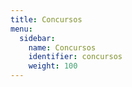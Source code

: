 ```yaml
---
title: Concursos
menu:
  sidebar:
    name: Concursos
    identifier: concursos
    weight: 100
---
```

